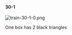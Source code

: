 #### 30-1
![train-30-1-0.png](https://github.com/lil-lab/nlvr/raw/master/nlvr/train/images/51/train-30-1-0.png "train-30-1-0.png")

One box has 2 black triangles